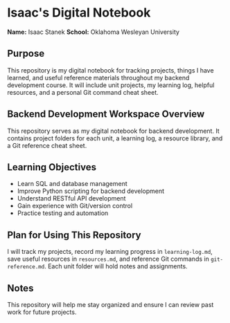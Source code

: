 # Isaac's Digital Notebook

**Name:** Isaac Stanek 
**School:** Oklahoma Wesleyan University

## Purpose
This repository is my digital notebook for tracking projects, things I have learned, and useful reference materials throughout my backend development course. It will include unit projects, my learning log, helpful resources, and a personal Git command cheat sheet.

## Backend Development Workspace Overview
This repository serves as my digital notebook for backend development. It contains project folders for each unit, a learning log, a resource library, and a Git reference cheat sheet.


## Learning Objectives
- Learn SQL and database management
- Improve Python scripting for backend development
- Understand RESTful API development
- Gain experience with Git/version control
- Practice testing and automation

## Plan for Using This Repository
I will track my projects, record my learning progress in `learning-log.md`, save useful resources in `resources.md`, and reference Git commands in `git-reference.md`. Each unit folder will hold notes and assignments.


## Notes
This repository will help me stay organized and ensure I can review past work for future projects.

